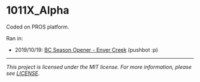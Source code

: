 # 1011X_Alpha

Coded on PROS platform.

Ran in:
  - 2019/10/19: [BC Season Opener - Enver Creek](https://www.robotevents.com/robot-competitions/vex-robotics-competition/RE-VRC-19-0268.html) (pushbot :p)

---

*This project is licensed under the MIT license. For more information, please see [LICENSE](./LICENSE).*
